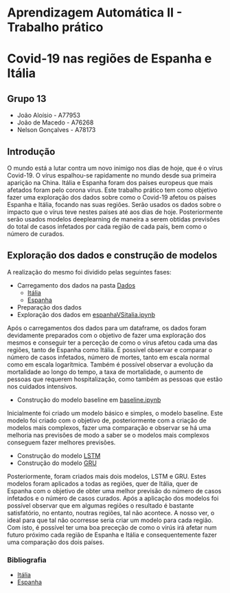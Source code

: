 # Aprendizagem Automática II - Trabalho prático
# Covid-19 nas regiões de Espanha e Itália

## Grupo 13
- João Aloísio - A77953
- João de Macedo - A76268
- Nelson Gonçalves - A78173

## Introdução

O mundo está a lutar contra um novo inimigo nos dias de hoje, que é o vírus Covid-19.
O vírus espalhou-se rapidamente no mundo desde sua primeira aparição na China. Itália e Espanha foram dos países europeus que mais afetados foram pelo corona vírus.
Este trabalho prático tem como objetivo fazer uma exploração dos dados sobre como o Covid-19 afetou os países Espanha e Itália, focando nas suas regiões. Serão usados os dados sobre o impacto que o vírus teve nestes países até aos dias de hoje.
Posteriormente serão usados modelos deeplearning de maneira a serem obtidas previsões do total de casos infetados por cada região de cada país, bem como o número de curados.

## Exploração dos dados e construção de modelos

A realização do mesmo foi dividido pelas seguintes fases:

- Carregamento dos dados na pasta [Dados](https://github.com/Tetra134/AA2-Grupo13/tree/master/Data)
	- [Itália](https://github.com/Tetra134/AA2-Grupo13/blob/master/Data/dpc-covid19-ita-regioni2.csv)
	- [Espanha](https://github.com/Tetra134/AA2-Grupo13/blob/master/Data/serie_historica_acumulados.csv)
- Preparação dos dados
- Exploração dos dados em [espanhaVSitalia.ipynb](https://github.com/Tetra134/AA2-Grupo13/blob/master/espanhaVSitalia.ipynb)

Após o carregamentos dos dados para um dataframe, os dados foram devidamente preparados com o objetivo de fazer uma exploração dos mesmos e conseguir ter a perceção de como o vírus afetou cada uma das regiões, tanto de Espanha como Itália. É possível observar e comparar o número de casos infetados, número de mortes, tanto em escala normal como em escala logarítmica. Também é possível observar a evolução da mortalidade ao longo do tempo, a taxa de mortalidade, o aumento de pessoas que requerem hospitalização, como também as pessoas que estão nos cuidados intensivos.

- Construção do modelo baseline em [baseline.ipynb](https://github.com/Tetra134/AA2-Grupo13/blob/master/baseline.ipynb)

Inicialmente foi criado um modelo básico e simples, o modelo baseline. Este modelo foi criado com o objetivo de, posteriormente com a criação de modelos mais complexos, fazer uma comparação e observar se há uma melhoria nas previsões de modo a saber se o modelos mais complexos conseguem fazer melhores previsões.

- Construção do modelo [LSTM](https://github.com/Tetra134/AA2-Grupo13/blob/master/lstm.ipynb)
- Construção do modelo [GRU](https://github.com/Tetra134/AA2-Grupo13/blob/master/GRU.ipynb)

Posteriormente, foram criados mais dois modelos, LSTM e GRU. Estes modelos foram aplicados a todas as regiões, quer de Itália, quer de Espanha com o objetivo de obter uma melhor previsão do número de casos infetados e o número de casos curados. Após a aplicação dos modelos foi possível observar que em algumas regiões o resultado é bastante satisfatório, no entanto, noutras regiões, tal não acontece. A nosso ver, o ideal para que tal não ocorresse seria criar um modelo para cada região.
Com isto, é possível ter uma boa preceção de como o virús irá afetar num futuro próximo cada região de Espanha e Itália e consequentemente fazer uma comparação dos dois países.

### Bibliografia

- [Itália](https://github.com/pcm-dpc/COVID-19/blob/master/dati-regioni/dpc-covid19-ita-regioni.csv)
- [Espanha](https://www.kaggle.com/python10pm/covid19spain)